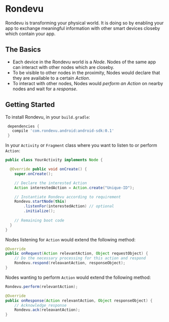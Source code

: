 # Rondevu

Rondevu is transforming your physical world. It is doing so by enabling your app to exchange meaningful information with other smart devices closeby which contain your app.

## The Basics

* Each device in the Rondevu world is a *Node*. Nodes of the same app can interact with other nodes which are closeby. 
* To be visible to other nodes in the proximity, Nodes would declare that they are available to a certain *Action*. 
* To interact with other nodes, Nodes would *perform an Action* on nearby nodes and wait for a *response*.

## Getting Started

To install Rondevu, in your `build.gradle`:

```gradle
 dependencies {
   compile 'com.rondevu.android:android-sdk:0.1'
 }
```

In your `Activity` or `Fragment` class where you want to listen to or perform `Action`:

```java
public class YourActivity implements Node {

  @Override public void onCreate() {
    super.onCreate();

    // Declare the interested Action
    Action interestedAction = Action.create("Unique-ID");

    // Instantiate Rondevu according to requirement
    Rondevu.startNode(this)
    	.listenFor(interestedAction) // optional
    	.initialize();
    
    // Remaining boot code
  }
}
```

Nodes listening for `Action` would extend the following method:

```java
@Override
public onRequest(Action relevantAction, Object requestObject) {
	// Do the necessary processing for this action and respond
	Rondevu.respond(releavantAction, responseObject);
}
```

Nodes wanting to perform `Action` would extend the following method:

```java
Rondevu.perform(relevantAction);

@Override
public onResponse(Action relevantAction, Object responseObject) {
	// Acknowledge response
	Rondevu.ack(releavantAction);
}
```